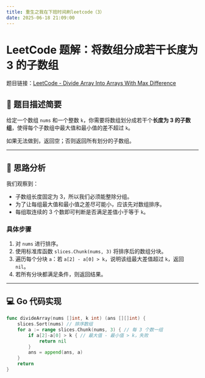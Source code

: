 ```yaml
---
title: 重生之我在下班时间刷leetcode（3）
date: 2025-06-18 21:09:00
---
```



# LeetCode 题解：将数组分成若干长度为 3 的子数组

题目链接：[LeetCode - Divide Array Into Arrays With Max Difference](https://leetcode.cn/problems/divide-array-into-arrays-with-max-difference/?envType=daily-question&envId=2025-06-18)

## 🧠 题目描述简要

给定一个数组 `nums` 和一个整数 `k`，你需要将数组划分成若干个**长度为 3 的子数组**，使得每个子数组中最大值和最小值的差不超过 `k`。

如果无法做到，返回空；否则返回所有划分的子数组。

---

## 🚀 思路分析

我们观察到：

- 子数组长度固定为 3，所以我们必须能整除分组。
- 为了让每组最大值和最小值之差尽可能小，应该先对数组排序。
- 每组取连续的 3 个数即可判断是否满足差值小于等于 `k`。

### 具体步骤

1. 对 `nums` 进行排序。
2. 使用标准库函数 `slices.Chunk(nums, 3)` 将排序后的数组分块。
3. 遍历每个分块 `a`：若 `a[2] - a[0] > k`，说明该组最大差值超过 `k`，返回 `nil`。
4. 若所有分块都满足条件，则返回结果。

---

## 💻 Go 代码实现

```go
func divideArray(nums []int, k int) (ans [][]int) {
    slices.Sort(nums) // 排序数组
    for a := range slices.Chunk(nums, 3) { // 每 3 个数一组
        if a[2]-a[0] > k { // 最大值 - 最小值 > k，失败
            return nil
        }
        ans = append(ans, a)
    }
    return
}
